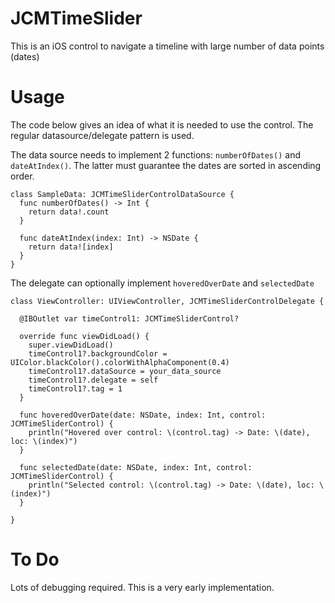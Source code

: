 JCMTimeSlider
=============

This is an iOS control to navigate a timeline with large number of data points (dates)

Usage
=====

The code below gives an idea of what it is needed to use the control.  The regular datasource/delegate pattern is used.

The data source needs to implement 2 functions: `numberOfDates()` and `dateAtIndex()`.  The latter must guarantee the dates are sorted in ascending order.

    class SampleData: JCMTimeSliderControlDataSource {
      func numberOfDates() -> Int {
        return data!.count
      }

      func dateAtIndex(index: Int) -> NSDate {
        return data![index]
      }
    }


The delegate can optionally implement `hoveredOverDate` and `selectedDate` 

    class ViewController: UIViewController, JCMTimeSliderControlDelegate {

      @IBOutlet var timeControl1: JCMTimeSliderControl?

      override func viewDidLoad() {
        super.viewDidLoad()
        timeControl1?.backgroundColor = UIColor.blackColor().colorWithAlphaComponent(0.4)
        timeControl1?.dataSource = your_data_source
        timeControl1?.delegate = self
        timeControl1?.tag = 1
      }

      func hoveredOverDate(date: NSDate, index: Int, control: JCMTimeSliderControl) {
        println("Hovered over control: \(control.tag) -> Date: \(date), loc: \(index)")
      }

      func selectedDate(date: NSDate, index: Int, control: JCMTimeSliderControl) {
        println("Selected control: \(control.tag) -> Date: \(date), loc: \(index)")
      }

    }






To Do
=====

Lots of debugging required.  This is a very early implementation.  